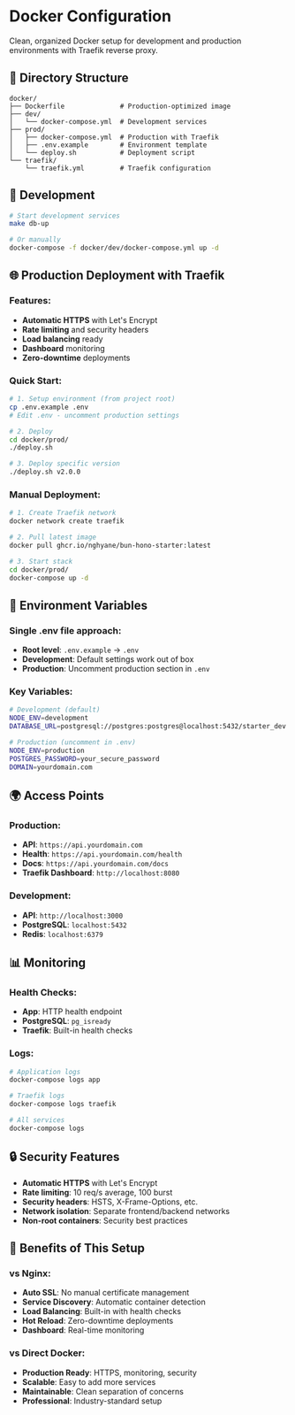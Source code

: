 # Docker Configuration

Clean, organized Docker setup for development and production environments with Traefik reverse proxy.

## 📁 Directory Structure

```
docker/
├── Dockerfile              # Production-optimized image
├── dev/
│   └── docker-compose.yml  # Development services
├── prod/
│   ├── docker-compose.yml  # Production with Traefik
│   ├── .env.example        # Environment template
│   └── deploy.sh           # Deployment script
└── traefik/
    └── traefik.yml         # Traefik configuration
```

## 🚀 Development

```bash
# Start development services
make db-up

# Or manually
docker-compose -f docker/dev/docker-compose.yml up -d
```

## 🌐 Production Deployment with Traefik

### Features:
- **Automatic HTTPS** with Let's Encrypt
- **Rate limiting** and security headers
- **Load balancing** ready
- **Dashboard** monitoring
- **Zero-downtime** deployments

### Quick Start:

```bash
# 1. Setup environment (from project root)
cp .env.example .env
# Edit .env - uncomment production settings

# 2. Deploy
cd docker/prod/
./deploy.sh

# 3. Deploy specific version
./deploy.sh v2.0.0
```

### Manual Deployment:

```bash
# 1. Create Traefik network
docker network create traefik

# 2. Pull latest image
docker pull ghcr.io/nghyane/bun-hono-starter:latest

# 3. Start stack
cd docker/prod/
docker-compose up -d
```

## 🔧 Environment Variables

### Single .env file approach:
- **Root level**: `.env.example` → `.env`
- **Development**: Default settings work out of box
- **Production**: Uncomment production section in `.env`

### Key Variables:

```bash
# Development (default)
NODE_ENV=development
DATABASE_URL=postgresql://postgres:postgres@localhost:5432/starter_dev

# Production (uncomment in .env)
NODE_ENV=production
POSTGRES_PASSWORD=your_secure_password
DOMAIN=yourdomain.com
```

## 🌍 Access Points

### Production:
- **API**: `https://api.yourdomain.com`
- **Health**: `https://api.yourdomain.com/health`
- **Docs**: `https://api.yourdomain.com/docs`
- **Traefik Dashboard**: `http://localhost:8080`

### Development:
- **API**: `http://localhost:3000`
- **PostgreSQL**: `localhost:5432`
- **Redis**: `localhost:6379`

## 📊 Monitoring

### Health Checks:
- **App**: HTTP health endpoint
- **PostgreSQL**: `pg_isready`
- **Traefik**: Built-in health checks

### Logs:
```bash
# Application logs
docker-compose logs app

# Traefik logs
docker-compose logs traefik

# All services
docker-compose logs
```

## 🔒 Security Features

- **Automatic HTTPS** with Let's Encrypt
- **Rate limiting**: 10 req/s average, 100 burst
- **Security headers**: HSTS, X-Frame-Options, etc.
- **Network isolation**: Separate frontend/backend networks
- **Non-root containers**: Security best practices

## 🎯 Benefits of This Setup

### vs Nginx:
- **Auto SSL**: No manual certificate management
- **Service Discovery**: Automatic container detection
- **Load Balancing**: Built-in with health checks
- **Hot Reload**: Zero-downtime deployments
- **Dashboard**: Real-time monitoring

### vs Direct Docker:
- **Production Ready**: HTTPS, monitoring, security
- **Scalable**: Easy to add more services
- **Maintainable**: Clean separation of concerns
- **Professional**: Industry-standard setup
